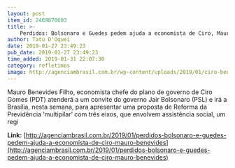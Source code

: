 ```yaml
---
layout: post
item_id: 2469878603
title: >-
    Perdidos: Bolsonaro e Guedes pedem ajuda a economista de Ciro, Mauro Benevides
author: Tatu D'Oquei
date: 2019-01-27 23:49:23
pub_date: 2019-01-27 23:49:23
time_added: 2019-01-31 22:07:38
category: refletimos
image: http://agenciambrasil.com.br/wp-content/uploads/2019/01/ciro-benev-guedes-bolso.jpeg
---
```


Mauro Benevides Filho, economista chefe do plano de governo de Ciro Gomes (PDT) atenderá a um convite do governo Jair Bolsonaro (PSL) e irá a Brasília, nesta semana, para apresentar uma proposta de Reforma da Previdência ‘multipilar’ com três eixos, que envolvem assistência social, um regi

**Link:** [http://agenciambrasil.com.br/2019/01/perdidos-bolsonaro-e-guedes-pedem-ajuda-a-economista-de-ciro-mauro-benevides](http://agenciambrasil.com.br/2019/01/perdidos-bolsonaro-e-guedes-pedem-ajuda-a-economista-de-ciro-mauro-benevides)

